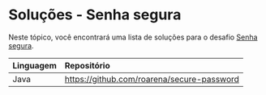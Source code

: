 # Soluções - Senha segura

Neste tópico, você encontrará uma lista de soluções para o desafio [Senha segura](PROBLEM.md).

| Linguagem | Repositório                                |
|:----------|:-------------------------------------------|
| Java      | https://github.com/roarena/secure-password |
